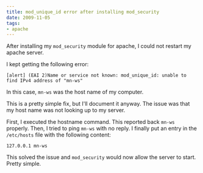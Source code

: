 ```yaml
---
title: mod_unique_id error after installing mod_security
date: 2009-11-05
tags:
- apache
---
```

After installing my `mod_security` module for apache, I could not restart my apache server.

<!--more-->

I kept getting the following error:

    [alert] (EAI 2)Name or service not known: mod_unique_id: unable to find IPv4 address of "mn-ws"

In this case, `mn-ws` was the host name of my computer.

This is a pretty simple fix, but I'll document it anyway.  The issue was that my host name was not looking up to my server.

First, I executed the hostname command.  This reported back `mn-ws` properly.  Then, I tried to ping `mn-ws` with no reply.  I finally put an entry in the `/etc/hosts` file with the following content:
    
    127.0.0.1 mn-ws

This solved the issue and `mod_security` would now allow the server to start.  Pretty simple.

